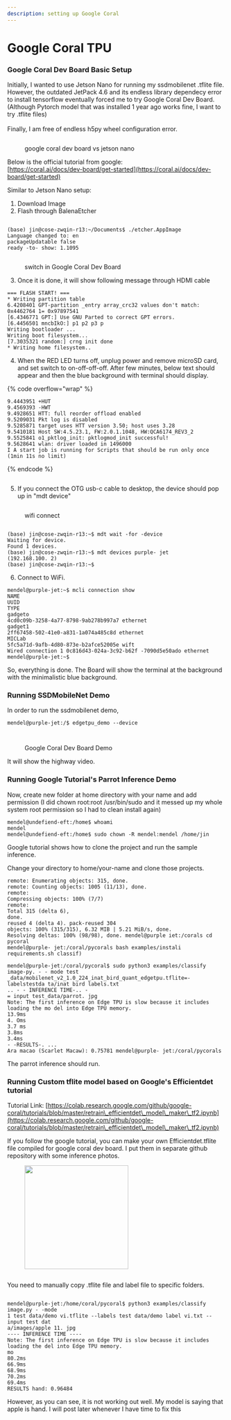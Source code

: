 ```yaml
---
description: setting up Google Coral
---
```


# Google Coral TPU

### Google Coral Dev Board Basic Setup

Initially, I wanted to use Jetson Nano for running my ssdmobilenet .tflite file. However, the outdated JetPack 4.6 and its endless library dependecy error to install tensorflow eventually forced me to try Google Coral Dev Board. (Although Pytorch model that was installed 1 year ago works fine, I want to try .tflite files)  \
\
Finally, I am free of endless h5py wheel configuration error.&#x20;

<figure><img src="../.gitbook/assets/IMG_2053.png" alt=""><figcaption><p>google coral dev board vs jetson nano</p></figcaption></figure>

Below is the official tutorial from google:\
[https://coral.ai/docs/dev-board/get-started](https://coral.ai/docs/dev-board/get-started)

Similar to Jetson Nano setup:&#x20;

1. Download Image
2. Flash through BalenaEtcher

<figure><img src="../.gitbook/assets/Screenshot 2023-08-23 at 3.04.22 PM.png" alt=""><figcaption></figcaption></figure>

```
(base) jin@cose-zwqin-r13:~/Documents$ ./etcher.AppImage 
Language changed to: en 
packageUpdatable false 
ready -to- show: 1.1095
```

<figure><img src="../.gitbook/assets/IMG_2054.jpg" alt=""><figcaption><p>switch in Google Coral Dev Board</p></figcaption></figure>

3. Once it is done, it will show following message through HDMI cable

```
=== FLASH START! ===
* Writing partition table
6.4208401 GPT-partition _entry array_crc32 values don't match: 0x4462764 1= 0x97897541
[6.4346771 GPT:] Use GNU Parted to correct GPT errors.
[6.4456501 mncbIkO:] p1 p2 p3 p
﻿﻿Writing bootloader ...
﻿﻿Writing boot filesystem...
[7.3035321 random:] crng init done
* Writing home filesystem..
```

4. When the RED LED turns off, unplug power and remove microSD card, and set switch to on-off-off-off.  After few minutes, below text should appear and then the blue background with terminal should display. &#x20;

{% code overflow="wrap" %}
```
9.4443951 +HUT
9.4569393 -HWT
9.4928651 HTT: full reorder offload enabled
9.5209031 Pkt log is disabled
9.5285871 target uses HTT version 3.50; host uses 3.28
9.5410181 Host SW:4.5.23.1, FW:2.0.1.1048, HW:QCA6174_REV3_2
9.5525841 o1_pktlog_init: pktlogmod_init successful!
9.5628641 wlan: driver loaded in 1496000
I A start job is running for Scripts that should be run only once (1min 11s no limit)
```
{% endcode %}

<figure><img src="../.gitbook/assets/Screenshot 2023-08-20 at 3.40.02 PM.png" alt=""><figcaption></figcaption></figure>

5. If you connect the OTG usb-c cable to desktop, the device should pop up in "mdt device"

<figure><img src="../.gitbook/assets/Screenshot 2023-08-20 at 3.36.47 PM.png" alt=""><figcaption><p>wifi connect </p></figcaption></figure>

<figure><img src="../.gitbook/assets/Screenshot 2023-08-20 at 3.37.54 PM.png" alt=""><figcaption></figcaption></figure>

```
(base) jin@cose-zwqin-r13:~$ mdt wait -for -device
Waiting for device.
Found 1 devices.
(base) jin@cose-zwqin-r13:~$ mdt devices purple- jet
(192.168.100. 2)
(base) jin@cose-zwqin-r13:~$
```

6. Connect to WiFi.&#x20;

```
mendel@purple-jet:~$ mcli connection show
NAME
UUID
TYPE
gadgeto
4cd0c09b-3258-4a77-8798-9ab278b997a7 ethernet
gadget1
2ff67458-502-41e0-a831-1a074a485c8d ethernet
MICLab
5fc5a71d-9afb-4d80-873e-b2afce52005e wift
Wired connection 1 0c816d43-024a-3c92-b62f -7090d5e50ado ethernet mendel@purple-jet:~$
```



So, everything is done. The Board will show the terminal at the background with the minimalistic blue background.&#x20;



### Running SSDMobileNet Demo&#x20;

In order to run the ssdmobilenet demo,&#x20;

```
mendel@purple-jet:/$ edgetpu_demo --device
```

<figure><img src="../.gitbook/assets/Screenshot 2023-08-20 at 3.44.43 PM.png" alt=""><figcaption></figcaption></figure>

<figure><img src="../.gitbook/assets/Screenshot 2023-08-20 at 3.46.31 PM.png" alt=""><figcaption><p>Google Coral Dev Board Demo</p></figcaption></figure>

It will show the highway video.





### Running Google Tutorial's Parrot Inference Demo

Now, create new folder at home directory with your name and add permission (I did chown root:root /usr/bin/sudo and it messed up my whole system root permission so I had to clean install again)

```
mendel@undefiend-eft:/home$ whoami 
mendel
mendel@undefiend-eft:/home$ sudo chown -R mendel:mendel /home/jin
```

Google tutorial shows how to clone the project and run the sample inference.

Change your directory to home/your-name and clone those projects.

```
remote: Enumerating objects: 315, done.
remote: Counting objects: 1005 (11/13), done.
remote:
Compressing objects: 100% (7/7)
remote:
Total 315 (delta 6),
done.
reused 4 (delta 4). pack-reused 304
objects: 100% (315/315), 6.32 MIB | 5.21 MiB/s, done.
Resolving deltas: 100% (98/98), done. mendel@purple iet:/corals cd pycoral
mendel@purple- jet:/coral/pycorals bash examples/instali requirements.sh classif)
```

```
mendel@purple-jet:/coral/pycoral$ sudo python3 examples/classify image-py. - - mode test _data/mobilenet_v2_1.0_224_inat_bird_quant_edgetpu.tflite=-labelstestda ta/inat bird labels.txt
.. - - INFERENCE TIME-.. -
= input test_data/parrot. jpg
Note: The first inference on Edge TPU is slow because it includes loading the mo del into Edge TPU memory.
13.9ms
4. Oms
3.7 ms
3.8ms
3.4ms
- -RESULTS-. ...
Ara macao (Scarlet Macaw): 0.75781 mendel@purple- jet:/coral/pycorals
```

The parrot inference should run.&#x20;



### Running Custom tflite model based on Google's Efficientdet tutorial

Tutorial Link: [https://colab.research.google.com/github/google-coral/tutorials/blob/master/retrain\_efficientdet\_model\_maker\_tf2.ipynb](https://colab.research.google.com/github/google-coral/tutorials/blob/master/retrain\_efficientdet\_model\_maker\_tf2.ipynb)

If you follow the google tutorial, you can make your own Efficientdet.tflite file compiled for google coral dev board. I put them in separate github repository with some inference photos.&#x20;

<figure><img src="../.gitbook/assets/Screenshot 2023-08-20 at 3.58.40 PM.png" alt="" width="239"><figcaption></figcaption></figure>

<figure><img src="../.gitbook/assets/Screenshot 2023-08-20 at 4.01.14 PM.png" alt=""><figcaption></figcaption></figure>



You need to manually copy .tflite file and label file to specific folders.

<figure><img src="../.gitbook/assets/IMG_2065 Medium.jpeg" alt=""><figcaption></figcaption></figure>

```
mendel@purple-jet:/home/coral/pycoral$ python3 examples/classify image.py - -mode
1 test data/demo vi.tflite --labels test data/demo label vi.txt --input test dat
a/images/apple 11. jpg
---- INFERENCE TIME ---- 
Note: The first inference on Edge TPU is slow because it includes loading the del into Edge TPU memory.
mo
80.2ms
66.9ms
68.9ms
70.2ms
69.4ms
RESULTS hand: 0.96484
```

However, as you can see, it is not working out well. My model is saying that apple is hand.  I will post later whenever I have time to fix this

